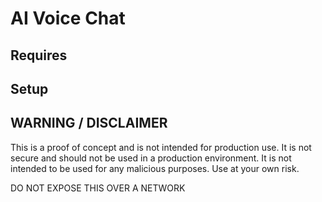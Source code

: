 # AI Voice Chat

## Requires

## Setup

## WARNING / DISCLAIMER

This is a proof of concept and is not intended for production use. It is not secure and should not be used in a production environment. It is not intended to be used for any malicious purposes. Use at your own risk.

DO NOT EXPOSE THIS OVER A NETWORK
